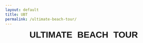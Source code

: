 ```yaml
---
layout: default
title: UBT
permalink: /ultimate-beach-tour/
---
```


# ULTIMATE BEACH TOUR

<style>
  h1 {
    font-family: "Outfit", sans-serif;
    font-optical-sizing: auto;
    font-weight: 850;
    font-style: normal;
    word-spacing: 0.3em; 
    display: block;
    width: 100%;
    line-height: 1;
    margin: 0;
    text-align: center;   
  }

</style>

<link rel="stylesheet" href="https://unpkg.com/leaflet/dist/leaflet.css" />
<script src="https://unpkg.com/leaflet/dist/leaflet.js"></script>
<script src="https://unpkg.com/leaflet-curve"></script>

<div id="trip-map" style="height:600px; margin:1rem 0;"></div>

<script>
const people = [
  {% for p in site.ubtpeople %}
  {
    id: "{{ p.person_id | default: p.basename | strip }}",
    name: "{{ p.name | escape }}",
    color: "{{ p.color | escape }}",
    icon: "{{ p.icon | relative_url }}"
  }{% unless forloop.last %},{% endunless %}
  {% endfor %}
];

const stops = [
  {% for n in site.ubtstops %}
    {% if n.lat and n.lon %}
    {
      title: "{{ n.title | escape }}",
      lat: {{ n.lat }},
      lon: {{ n.lon }},
      url: "{{ n.url | relative_url }}",
      dateStr: "{{ n.date | date: '%b %-d, %Y' }}",
      dateNum: {{ n.date | date: '%s' | plus: 0 }},
      popup: {{ n.popup | default: true | jsonify }},
      people: [{% if n.person %}{% if n.person.first %}{% for id in n.person %}"{{ id }}"{% unless forloop.last %}, {% endunless %}{% endfor %}{% else %}"{{ n.person | strip }}" {% endif %}{% endif %}]
    }{% unless forloop.last %},{% endunless %}
    {% endif %}
  {% endfor %}
];

const now = Math.floor(Date.now() / 1000);
stops.forEach(s => {
  s.future = s.dateNum > now;
  if (typeof s.popup === 'string') {
    s.popup = s.popup.toLowerCase() !== 'false';
  }
});

people.forEach(p => {
  const pastStops = stops.filter(s => s.people?.includes(p.id) && s.dateNum <= now);
  pastStops.sort((a, b) => b.dateNum - a.dateNum);
  p.currentStop = pastStops.length ? pastStops[0] : null;
});

const map = L.map('trip-map').setView([20, 0], 2);
L.tileLayer('https://{s}.basemaps.cartocdn.com/light_all/{z}/{x}/{y}{r}.webp', {
  attribution: '&copy; OpenStreetMap & CartoCDN',
  maxZoom: 19,
  subdomains: 'abcd'
}).addTo(map);

function makeCombinedFaceHTML(faces) {
  const size = 28;
  const overlap = 6;
  const cols = Math.ceil(Math.sqrt(faces.length));
  const rows = Math.ceil(faces.length / cols);
  const gridSize = size * cols - overlap * (cols - 1);
  let html = `<div style="position:relative;width:${gridSize}px;height:${gridSize}px;">`;
  faces.forEach((src, i) => {
    const row = Math.floor(i / cols);
    const col = i % cols;
    html += `<img src="${src}" style="
      width:${size}px;height:${size}px;border-radius:50%;
      position:absolute;left:${col * (size - overlap)}px;top:${row * (size - overlap)}px;
    ">`;
  });
  html += '</div>';
  return html;
}

// helper: curved trails
function curveBetween(a, b, amplitude = 0.2) {
  const latMid = (a[0] + b[0]) / 2;
  const lonMid = (a[1] + b[1]) / 2;
  const dx = b[1] - a[1];
  const dy = b[0] - a[0];
  const dist = Math.sqrt(dx*dx + dy*dy);
  const nx = -dy / dist, ny = dx / dist;
  const offset = amplitude * dist;
  const control1 = [latMid + ny * offset, lonMid + nx * offset];
  const control2 = [latMid - ny * offset / 2, lonMid - nx * offset / 2];
  return ['M', a, 'C', control1, control2, b];
}

function getSharedSegments(trails) {
  const segMap = {};
  for (const [pid, coords] of Object.entries(trails)) {
    for (let i = 0; i < coords.length - 1; i++) {
      const key = `${coords[i][0].toFixed(3)},${coords[i][1].toFixed(3)}-${coords[i+1][0].toFixed(3)},${coords[i+1][1].toFixed(3)}`;
      if (!segMap[key]) segMap[key] = [];
      segMap[key].push(pid);
    }
  }
  return segMap;
}

const peopleById = {};
people.forEach(p => peopleById[p.id] = p);

let firstDraw = true;

function drawEverything() {
  map.eachLayer(l => { if (!(l instanceof L.TileLayer)) map.removeLayer(l); });
  const trails = {};
  stops.forEach(stop => {
    (stop.people || []).forEach(pid => {
      if (!trails[pid]) trails[pid] = [];
      trails[pid].push([stop.lat, stop.lon]);
    });
  });

  const shared = getSharedSegments(trails);
  Object.entries(trails).forEach(([pid, coords]) => {
    const color = peopleById[pid]?.color || 'gray';
    for (let i = 0; i < coords.length - 1; i++) {
      const a = coords[i], b = coords[i+1];
      const stopA = stops.find(s => Math.abs(s.lat - a[0]) < 0.001 && Math.abs(s.lon - a[1]) < 0.001);
      const stopB = stops.find(s => Math.abs(s.lat - b[0]) < 0.001 && Math.abs(s.lon - b[1]) < 0.001);
      const bothFuture = stopA?.future && stopB?.future;
      const anyFuture = stopA?.future || stopB?.future;

      const key = `${a[0].toFixed(3)},${a[1].toFixed(3)}-${b[0].toFixed(3)},${b[1].toFixed(3)}`;
      const group = shared[key] || [pid];
      const idx = group.indexOf(pid);
      const total = group.length;
      const offsetDir = (idx - (total - 1) / 2) * 0.08; // separate parallel lines a bit

      const path = curveBetween(a, b, 0.15 + offsetDir);
      L.curve(path, {
        color,
        weight: 2.5,
        opacity: bothFuture ? 0.3 : (anyFuture ? 0.6 : 0.9),
        dashArray: bothFuture ? '6,6' : (anyFuture ? '3,6' : null)
      }).addTo(map);
    }
  });

  // stop markers (one per stop)
  stops.forEach(stop => {
    console.log(stop.popup)
    if (stop.popup === false) return; // invisible stop; used for routing only

    const currentPeople = people.filter(p => p.currentStop?.title?.toLowerCase() === stop.title.toLowerCase());
    const isFuture = stop.future;

    // choose icon: combined faces > single face > pin
    let icon;
    if (currentPeople.length > 1) {
      icon = L.divIcon({
        html: makeCombinedFaceHTML(currentPeople.map(p => p.icon)),
        className: 'multi-face-marker',
        iconSize: [36, 36],
        iconAnchor: [18, 18]
      });
    } else if (currentPeople.length === 1) {
      icon = L.icon({
        iconUrl: currentPeople[0].icon,
        iconSize: [40, 40],
        iconAnchor: [20, 40],
        popupAnchor: [0, -35]
      });
    } else {
      const pinColor = isFuture ? 'rgba(0,0,0,0.3)' : 'rgb(0,121,130)';
      icon = L.divIcon({
        html: `<div style="font-size:22px;color:${pinColor}">📍</div>`,
        className: '',
        iconSize: [24,24],
        iconAnchor: [12,12]
      });
    }

    const marker = L.marker([stop.lat, stop.lon], { icon, opacity: isFuture ? 0.6 : 1 }).addTo(map);

    let popupText = null;
    if (stop.popup !== false) {
      if (isFuture) {
        popupText = `<i>planned stop</i>`;
      } else {
        popupText = `<b><a href="${stop.url}" class="popup-link">${stop.title}</a></b>`;
      }
    }

    if (popupText) {
      marker.bindPopup(popupText);
      marker.on('click', (e) => {
        e.originalEvent?.stopPropagation?.();
        marker.openPopup();
      });
    }
  });

  if (firstDraw) {
    const pts = stops.map(s => [s.lat, s.lon]);
    if (pts.length) map.fitBounds(pts);
    firstDraw = false;
  }
}

drawEverything();
map.on('zoomend', drawEverything);
</script>

<style>
#trip-map {
  border-radius: 8px;
  /*box-shadow: 0 2px 6px rgba(0,0,0,.1);*/
}

.leaflet-popup-content b {
  font-weight: 500;
  color: #000;
  text-transform: lowercase;
}

.multi-face-marker img {
  border-radius: 50%;
}
</style>